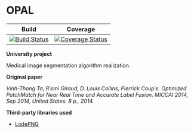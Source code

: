 # OPAL
| Build | Coverage |
|---|---|
| [![Build Status](https://travis-ci.org/DennZo1993/OPAL.svg?branch=master)](https://travis-ci.org/DennZo1993/OPAL) | [![Coverage Status](https://coveralls.io/repos/github/DennZo1993/OPAL/badge.svg?branch=master)](https://coveralls.io/github/DennZo1993/OPAL?branch=master) |

**University project**

Medical image segmentation algorithm realization.

**Original paper**

*Vinh-Thong Ta, R´emi Giraud, D. Louis Collins, Pierrick Coup´e. Optimized PatchMatch for
Near Real Time and Accurate Label Fusion. MICCAI 2014, Sep 2014, United States. 8 p.,
2014.*


**Third-party libraries used**
- [LodePNG](https://github.com/lvandeve/lodepng)
